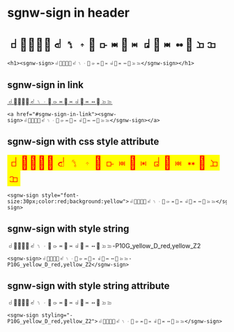 # sgnw-sign in header

<h1><sgnw-sign>𝠀񀀒񀀚񋚥񋛩𝠃𝤟𝤩񋛩𝣵𝤐񀀒𝤇𝣤񋚥𝤐𝤆񀀚𝣮𝣭</sgnw-sign></h1>

    <h1><sgnw-sign>𝠀񀀒񀀚񋚥񋛩𝠃𝤟𝤩񋛩𝣵𝤐񀀒𝤇𝣤񋚥𝤐𝤆񀀚𝣮𝣭</sgnw-sign></h1>

## sgnw-sign in link

<a href="#sgnw-sign-in-link"><sgnw-sign>𝠀񀀒񀀚񋚥񋛩𝠃𝤟𝤩񋛩𝣵𝤐񀀒𝤇𝣤񋚥𝤐𝤆񀀚𝣮𝣭</sgnw-sign></a>

    <a href="#sgnw-sign-in-link"><sgnw-sign>𝠀񀀒񀀚񋚥񋛩𝠃𝤟𝤩񋛩𝣵𝤐񀀒𝤇𝣤񋚥𝤐𝤆񀀚𝣮𝣭</sgnw-sign></a>

## sgnw-sign with css style attribute

<sgnw-sign style="font-size:30px;color:red;background:yellow">𝠀񀀒񀀚񋚥񋛩𝠃𝤟𝤩񋛩𝣵𝤐񀀒𝤇𝣤񋚥𝤐𝤆񀀚𝣮𝣭</sgnw-sign>

    <sgnw-sign style="font-size:30px;color:red;background:yellow">𝠀񀀒񀀚񋚥񋛩𝠃𝤟𝤩񋛩𝣵𝤐񀀒𝤇𝣤񋚥𝤐𝤆񀀚𝣮𝣭</sgnw-sign>

## sgnw-sign with style string

<sgnw-sign>𝠀񀀒񀀚񋚥񋛩𝠃𝤟𝤩񋛩𝣵𝤐񀀒𝤇𝣤񋚥𝤐𝤆񀀚𝣮𝣭-P10G_yellow_D_red,yellow_Z2</sgnw-sign>

    <sgnw-sign>𝠀񀀒񀀚񋚥񋛩𝠃𝤟𝤩񋛩𝣵𝤐񀀒𝤇𝣤񋚥𝤐𝤆񀀚𝣮𝣭-P10G_yellow_D_red,yellow_Z2</sgnw-sign>

## sgnw-sign with style string attribute

<sgnw-sign styling="-P10G_yellow_D_red,yellow_Z2">𝠀񀀒񀀚񋚥񋛩𝠃𝤟𝤩񋛩𝣵𝤐񀀒𝤇𝣤񋚥𝤐𝤆񀀚𝣮𝣭</sgnw-sign>

    <sgnw-sign styling="-P10G_yellow_D_red,yellow_Z2">𝠀񀀒񀀚񋚥񋛩𝠃𝤟𝤩񋛩𝣵𝤐񀀒𝤇𝣤񋚥𝤐𝤆񀀚𝣮𝣭</sgnw-sign>
